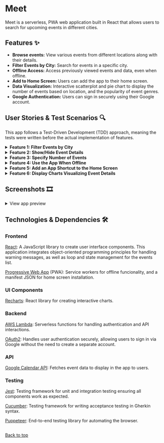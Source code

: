 # Meet <a name="top"></a>
Meet is a serverless, PWA web application built in React that allows users to search for upcoming events in different cities.

## Features ✨

- **Browse events:** View various events from different locations along with their details.
- **Filter Events by City:** Search for events in a specific city.
- **Offline Access:** Access previously viewed events and data, even when offline.
- **Add to Home Screen:** Users can add the app to their home screen.
- **Data Visualization:** Interactive scatterplot and pie chart to display the number of events based on location, and the popularity of event genres.
- **Google Authentication:** Users can sign in securely using their Google account.


## User Stories & Test Scenarios 🔍
This app follows a Test-Driven Development (TDD) approach, meaning the tests were written before the actual implementation of features.



<details>
<summary> <strong>Feature 1: Filter Events by City</strong> </summary>
<br>

As a `user`, I should be able to `filter events by city` so that `I can see a list of events taking place in that city`.


```
Scenario 1: When user hasn’t searched for a specific city, show upcoming events from all cities.

- Given user hasn’t searched for any city
- When the user opens the app
- Then the user should see a list of upcoming events
```
```
Scenario 2: User should see a list of suggestions when they search for a city.

- Given the main page is open
- When user starts typing in the city textbox
- Then the user should receive a list of cities (suggestions) that match what they’ve typed
```
```
Scenario 3: User can select a city from the suggested list.

- Given user was typing “Miami” in the city textbox AND the list of suggested cities is showing
- When the user selects a city (e.g., “Miami, Florida) from the list
- Then their city should be changed to that city (i.e., “Miami, Florida") AND the user should receive a list of upcoming events in that city
```

</details>


<details>
<summary> <strong>Feature 2: Show/Hide Event Details </strong> </summary>
<br>


As a `user`, I should be able to `collapse or show event details` so that `I can get more information about a specific event`.

```
Scenario 1: An event element is collapsed by default. 

Given the user is on the upcoming events page
When the user views a list of different upcoming events
Then the events should be collapsed by default AND the user should be given the option to show a specific events details
```
```
Scenario 2: User can expand an event to see details. 

Given the user is on the upcoming events page
When the user clicks on expand details
Then the user should given more information on the event AND should be given the option to hide details
```
```
Scenario 3: User can collapse an event to hide details.

Given the user expands a specific events details
When the user clicks on the collapse option
Then the event element should hide additional details AND should be given the option to show details again
```

</details>


<details>
<summary> <strong>Feature 3: Specify Number of Events</strong> </summary>
<br>


As a `user`, I should be able to `change the number of events displayed` so that `I can get a list of a specific number of events`.

```
Scenario 1: When user hasn’t specified a number, 32 events are shown by default. 

Given the user is on the upcoming events page
When the user hasn’t specific a number of events to display
Then the list of events should be 32 events shown by default
```
```
Scenario 2: User can change the number of events displayed. 

Given the user is on the upcoming events page
When the user selects a different number of events to display
Then the list of events should change to display the number of events the user has selected
```

</details>

<details>
<summary> <strong>Feature 4: Use the App When Offline </strong> </summary>
<br>


As a `user`, I should be able to `use the app offline` so that `I can get still get a list of upcoming events when I am not connected to the internet`.

```
Scenario 1: Show cached data when there’s no internet connection. 

Given the user is viewing the upcoming events page
When the user has no internet connection
Then the list of events should still be shown using the most recent cached data AND the user should seen a message indicating data is still being shown offline
```
```
Scenario 2: Show error when user changes search settings (city, number of events). 

Given the user tries to edit the search filter
When the user has no internet connection
Then the user should receive an error stating that they are offline AND this action can not be performed with no internet connection
```

</details>

<details>
<summary> <strong>Feature 5: Add an App Shortcut to the Home Screen</strong> </summary>
<br>



As a `user`, I should be able to `add the app to my home screen` so that `I can easily access the app as a shortcut from my home screen`.

```
Scenario 1: User can install the meet app as a shortcut on their device home screen. 

Given the user is on the meet app in their web browser
When the user adds the app as a shortcut on their device
Then the user should have a shortcut icon on their home screen to access the meet app
```

</details>

<details>
<summary> <strong>Feature 6: Display Charts Visualizing Event Details</strong> </summary>
<br>


As a `user`, I should be able to `display charts with event details` so that `I can easily visualize and understand event data`.

```
Scenario 1: Show a chart with the number of upcoming events in each city.

Given the user is on the upcoming events page
When the user clicks on display chart details
Then the user should see a pie chart visualizing the popularity of event genres and a scatterplot showing how many events will take place in each location
```

</details>


## Screenshots 🎞 
<details>
<summary>View app preview</summary>


No screenshots yet
</details>

## Technologies & Dependencies 🛠️
### Frontend
<a href="https://reactnative.dev/">React</a>: A JavaScript library to create user interface components. This application integrates object-oriented programming principles for handling warning messages, as well as loop and state management for the events list.

<a href="https://developer.mozilla.org/en-US/docs/Web/Progressive_web_apps">Progressive Web App</a> (PWA): Service workers for offline funcionality, and a manifest JSON for home screen installation.

### UI Components
<a href="https://recharts.org/en-US/">Recharts</a>: React library for creating interactive charts.

### Backend
<a href="https://aws.amazon.com/pm/lambda/?gclid=Cj0KCQiA_9u5BhCUARIsABbMSPuqN4VQDI0LuzqhRIJwH0xkshl_XEL9TAR4XisgeEclmbxD9nsy4rgaApBwEALw_wcB&trk=73f686c8-9606-40ad-852f-7b2bcafa68fe&sc_channel=ps&ef_id=Cj0KCQiA_9u5BhCUARIsABbMSPuqN4VQDI0LuzqhRIJwH0xkshl_XEL9TAR4XisgeEclmbxD9nsy4rgaApBwEALw_wcB:G:s&s_kwcid=AL!4422!3!651212652666!e!!g!!lambda!909122559!45462427876">AWS Lambda</a>: Serverless functions for handling authentication and API interactions.

<a href="https://datatracker.ietf.org/doc/html/rfc6749">OAuth2</a>: Handles user authentication securely, allowing users to sign in via Google without the need to create a separate account.

### API
<a href="https://developers.google.com/calendar/api/guides/overview">Google Calendar API</a>: Fetches event data to display in the app to users.


### Testing
<a href="https://jestjs.io/">Jest</a>: Testing framework for unit and integration testing ensuring all components work as expected.

<a href="https://cucumber.io/">Cucumber</a>: Testing framework for writing acceptance testing in Gherkin syntax.

<a href="https://pptr.dev/">Puppeteer</a>: End-to-end testing library for automating the browser.

##
[Back to top](#top)
